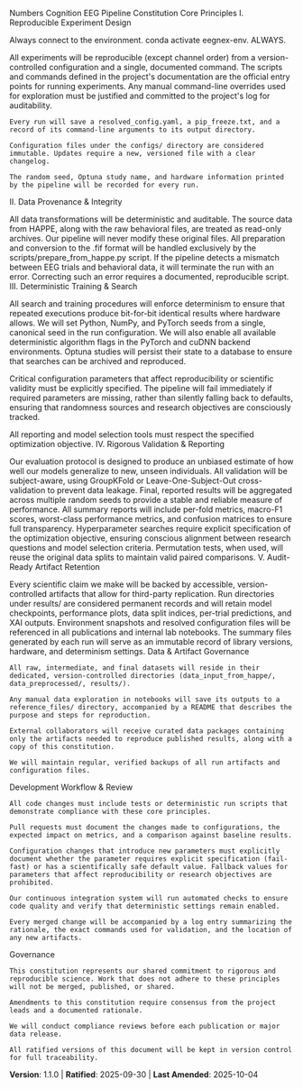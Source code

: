 <!--
Sync Impact Report
- Version change: n/a -> 1.0.0
- Modified principles: initial publication (all principles new)
- Added sections: Data & Artifact Governance; Development Workflow & Review
- Removed sections: none
- Templates:
  [updated] .specify/templates/plan-template.md - version reference aligned
  [reviewed] .specify/templates/spec-template.md - no changes required
  [reviewed] .specify/templates/tasks-template.md - no changes required
- Follow-up TODOs: none
-->
Numbers Cognition EEG Pipeline Constitution
Core Principles
I. Reproducible Experiment Design

Always connect to the environment. conda activate eegnex-env. ALWAYS.

All experiments will be reproducible (except channel order) from a version-controlled configuration and a single, documented command. The scripts and commands defined in the project's documentation are the official entry points for running experiments. Any manual command-line overrides used for exploration must be justified and committed to the project's log for auditability.

    Every run will save a resolved_config.yaml, a pip_freeze.txt, and a record of its command-line arguments to its output directory.

    Configuration files under the configs/ directory are considered immutable. Updates require a new, versioned file with a clear changelog.

    The random seed, Optuna study name, and hardware information printed by the pipeline will be recorded for every run.

II. Data Provenance & Integrity

All data transformations will be deterministic and auditable. The source data from HAPPE, along with the raw behavioral files, are treated as read-only archives. Our pipeline will never modify these original files. All preparation and conversion to the .fif format will be handled exclusively by the scripts/prepare_from_happe.py script. If the pipeline detects a mismatch between EEG trials and behavioral data, it will terminate the run with an error. Correcting such an error requires a documented, reproducible script.
III. Deterministic Training & Search

All search and training procedures will enforce determinism to ensure that repeated executions produce bit-for-bit identical results where hardware allows. We will set Python, NumPy, and PyTorch seeds from a single, canonical seed in the run configuration. We will also enable all available deterministic algorithm flags in the PyTorch and cuDNN backend environments. Optuna studies will persist their state to a database to ensure that searches can be archived and reproduced.

Critical configuration parameters that affect reproducibility or scientific validity must be explicitly specified. The pipeline will fail immediately if required parameters are missing, rather than silently falling back to defaults, ensuring that randomness sources and research objectives are consciously tracked. 

All reporting and model selection tools must respect the specified optimization objective.
IV. Rigorous Validation & Reporting

Our evaluation protocol is designed to produce an unbiased estimate of how well our models generalize to new, unseen individuals. All validation will be subject-aware, using GroupKFold or Leave-One-Subject-Out cross-validation to prevent data leakage. Final, reported results will be aggregated across multiple random seeds to provide a stable and reliable measure of performance. All summary reports will include per-fold metrics, macro-F1 scores, worst-class performance metrics, and confusion matrices to ensure full transparency. Hyperparameter searches require explicit specification of the optimization objective, ensuring conscious alignment between research questions and model selection criteria. Permutation tests, when used, will reuse the original data splits to maintain valid paired comparisons.
V. Audit-Ready Artifact Retention

Every scientific claim we make will be backed by accessible, version-controlled artifacts that allow for third-party replication. Run directories under results/ are considered permanent records and will retain model checkpoints, performance plots, data split indices, per-trial predictions, and XAI outputs. Environment snapshots and resolved configuration files will be referenced in all publications and internal lab notebooks. The summary files generated by each run will serve as an immutable record of library versions, hardware, and determinism settings.
Data & Artifact Governance

    All raw, intermediate, and final datasets will reside in their dedicated, version-controlled directories (data_input_from_happe/, data_preprocessed/, results/).

    Any manual data exploration in notebooks will save its outputs to a reference_files/ directory, accompanied by a README that describes the purpose and steps for reproduction.

    External collaborators will receive curated data packages containing only the artifacts needed to reproduce published results, along with a copy of this constitution.

    We will maintain regular, verified backups of all run artifacts and configuration files.

Development Workflow & Review

    All code changes must include tests or deterministic run scripts that demonstrate compliance with these core principles.

    Pull requests must document the changes made to configurations, the expected impact on metrics, and a comparison against baseline results.

    Configuration changes that introduce new parameters must explicitly document whether the parameter requires explicit specification (fail-fast) or has a scientifically safe default value. Fallback values for parameters that affect reproducibility or research objectives are prohibited.

    Our continuous integration system will run automated checks to ensure code quality and verify that deterministic settings remain enabled.

    Every merged change will be accompanied by a log entry summarizing the rationale, the exact commands used for validation, and the location of any new artifacts.

Governance

    This constitution represents our shared commitment to rigorous and reproducible science. Work that does not adhere to these principles will not be merged, published, or shared.

    Amendments to this constitution require consensus from the project leads and a documented rationale.

    We will conduct compliance reviews before each publication or major data release.

    All ratified versions of this document will be kept in version control for full traceability.

**Version**: 1.1.0 | **Ratified**: 2025-09-30 | **Last Amended**: 2025-10-04




